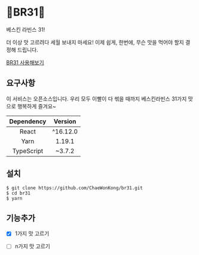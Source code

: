 # 🍦BR31🍨
베스킨 라빈스 31!

더 이상 맛 고르려다 세월 보내지 마세요!
이제 쉽게, 한번에, 무슨 맛을 먹어야 할지 결정해 드립니다.

[BR31 사용해보기](https://br31.netlify.com)

## 요구사항
이 서비스는 오픈소스입니다. 우리 모두 이빨이 다 썪을 때까지 베스킨라빈스 31가지 맛으로 행복하게 즐겨요~

| Dependency | Version  |
| :--------: | :------: |
|   React    | ^16.12.0 |
|    Yarn    |  1.19.1  |
| TypeScript |  ~3.7.2  |

## 설치
```shell
$ git clone https://github.com/ChaeWonKong/br31.git
$ cd br31
$ yarn
```

## 기능추가
- [x] 1가지 맛 고르기
- [ ] n가지 맛 고르기

